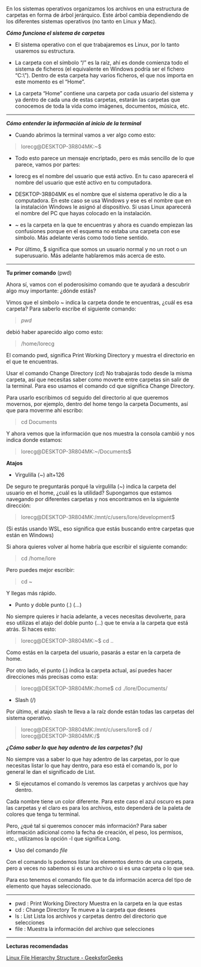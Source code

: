 En los sistemas operativos organizamos los archivos en una estructura de carpetas en forma de árbol jerárquico. Este árbol cambia dependiendo de los diferentes sistemas operativos (no tanto en Linux y Mac).

***Cómo funciona el sistema de carpetas***

- El sistema operativo con el que trabajaremos es Linux, por lo tanto usaremos su estructura.

- La carpeta con el símbolo “/” es la raíz, ahí es donde comienza todo el sistema de ficheros (el equivalente en Windows podría ser el fichero “C:\”). Dentro de esta carpeta hay varios ficheros, el que nos importa en este momento es el “Home”.

- La carpeta “Home” contiene una carpeta por cada usuario del sistema y ya dentro de cada una de estas carpetas, estarán las carpetas que conocemos de toda la vida como imágenes, documentos, música, etc.

--------------------------------

***Cómo entender la información al inicio de la terminal***

- Cuando abrimos la terminal vamos a ver algo como esto:

> lorecg@DESKTOP-3R804MK:~$

- Todo esto parece un mensaje encriptado, pero es más sencillo de lo que parece, vamos por partes:

- lorecg es el nombre del usuario que está activo. En tu caso aparecerá el nombre del usuario que esté activo en tu computadora.

- DESKTOP-3R804MK es el nombre que el sistema operativo le dio a la computadora. En este caso se usa Windows y ese es el nombre que en la instalación Windows le asignó al dispositivo. Si usas Linux aparecerá el nombre del PC que hayas colocado en la instalación.

- ~ es la carpeta en la que te encuentras y ahora es cuando empiezan las confusiones porque en el esquema no estaba una carpeta con ese símbolo. Más adelante verás como todo tiene sentido.

- Por último, $ significa que somos un usuario normal y no un root o un superusuario. Más adelante hablaremos más acerca de esto.

--------------------------------

**Tu primer comando** (pwd)

Ahora sí, vamos con el poderosísimo comando que te ayudará a descubrir algo muy importante: ¿dónde estás?

Vimos que el símbolo ~ indica la carpeta donde te encuentras, ¿cuál es esa carpeta? Para saberlo escribe el siguiente comando:

> *pwd*

debió haber aparecido algo como esto:

> /home/lorecg

El comando pwd, significa Print Working Directory y muestra el directorio en el que te encuentras.

Usar el comando Change Directory (*cd*)
No trabajarás todo desde la misma carpeta, así que necesitas saber como moverte entre carpetas sin salir de la terminal. Para eso usamos el comando cd que significa Change Directory.

Para usarlo escribimos cd seguido del directorio al que queremos movernos, por ejemplo, dentro del home tengo la carpeta Documents, así que para moverme ahí escribo:

> cd Documents

Y ahora vemos que la información que nos muestra la consola cambió y nos indica donde estamos:

> lorecg@DESKTOP-3R804MK:~/Documents$

**Atajos**

- Virgulilla (~) alt+126

De seguro te preguntarás porqué la virgulilla (~) indica la carpeta del usuario en el home, ¿cuál es la utilidad? Supongamos que estamos navegando por diferentes carpetas y nos encontramos en la siguiente dirección:

> lorecg@DESKTOP-3R804MK:/mnt/c/users/lore/development$

(Si estás usando WSL, eso significa que estás buscando entre carpetas que están en Windows)

Si ahora quieres volver al home habría que escribir el siguiente comando:

> cd /home/lore

Pero puedes mejor escribir:

> cd ~

Y llegas más rápido.

- Punto y doble punto (.) (…)

No siempre quieres ir hacia adelante, a veces necesitas devolverte, para eso utilizas el atajo del doble punto (…) que te envía a la carpeta que está atrás. Si haces esto:

> lorecg@DESKTOP-3R804MK:~$ cd ..

Como estás en la carpeta del usuario, pasarás a estar en la carpeta de home.

Por otro lado, el punto (.) índica la carpeta actual, así puedes hacer direcciones más precisas como esta:

> lorecg@DESKTOP-3R804MK:/home$ cd ./lore/Documents/

- Slash (/)

Por último, el atajo slash te lleva a la raíz donde están todas las carpetas del sistema operativo.

> lorecg@DESKTOP-3R804MK:/mnt/c/users/lore$ cd /
> lorecg@DESKTOP-3R804MK:/$

***¿Cómo saber lo que hay adentro de las carpetas? (ls)***

No siempre vas a saber lo que hay adentro de las carpetas, por lo que necesitas listar lo que hay dentro, para eso está el comando ls, por lo general le dan el significado de List.

- Si ejecutamos el comando *ls* veremos las carpetas y archivos que hay dentro.

Cada nombre tiene un color diferente. Para este caso el azul oscuro es para las carpetas y el claro es para los archivos, esto dependerá de la paleta de colores que tenga tu terminal.

Pero, ¿qué tal si queremos conocer más información? Para saber información adicional como la fecha de creación, el peso, los permisos, etc., utilizamos la opción -l que significa Long.

- Uso del comando *file*

Con el comando ls podemos listar los elementos dentro de una carpeta, pero a veces no sabemos si es una archivo o si es una carpeta o lo que sea.

Para eso tenemos el comando file que te da información acerca del tipo de elemento que hayas seleccionado.

-----------------------------------------------------------------

- pwd : Print Working Directory Muestra en la carpeta en la que estas
- cd : Change Directory Te mueve a la carpeta que desees
- ls : List Lista los archivos y carpetas dentro del directorio que selecciones
- file :  Muestra la información del archivo que selecciones

-----------------------------------------------------------------

**Lecturas recomendadas**

[Linux File Hierarchy Structure - GeeksforGeeks](https://www.geeksforgeeks.org/linux-file-hierarchy-structure/)
